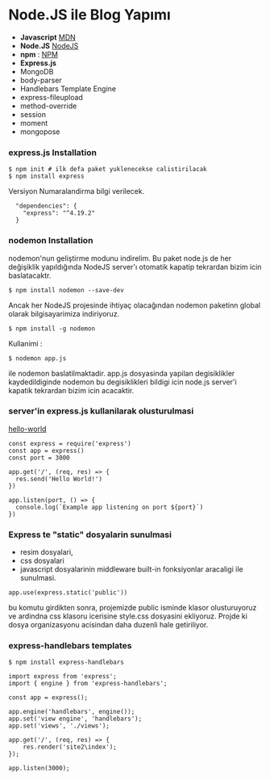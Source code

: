 # Node.JS  ile Blog Yapımı

- **Javascript** [MDN](https://developer.mozilla.org/en-US/docs/Web/JavaScript) 
- **Node.JS** [NodeJS](https://nodejs.org/en)
- **npm** : [NPM](https://www.npmjs.com/)  
- **Express.js**
- MongoDB
- body-parser
- Handlebars Template Engine
- express-fileupload
- method-override
- session
- moment
- mongopose


### express.js Installation

```shell
$ npm init # ilk defa paket yuklenecekse calistirilacak
$ npm install express
```


Versiyon Numaralandirma bilgi verilecek. 

```
  "dependencies": {
    "express": "^4.19.2"
  }
```


### nodemon Installation
nodemon'nun geliştirme modunu indirelim. Bu paket node.js de her değişiklik yapıldığında  NodeJS server'ı otomatik kapatip tekrardan bizim icin baslatacaktr. 

```shell
$ npm install nodemon --save-dev
```

Ancak her NodeJS projesinde ihtiyaç olacağından nodemon paketinn global olarak bilgisayarimiza indiriyoruz. 

```shell
$ npm install -g nodemon 
```

Kullanimi : 

```shell
$ nodemon app.js 
```

ile nodemon baslatilmaktadir. app.js dosyasinda yapilan degisiklikler kaydedildiginde nodemon bu degisiklikleri bildigi icin node.js server'i kapatik tekrardan bizim icin acacaktir. 


### server'in express.js kullanilarak olusturulmasi

[hello-world](https://expressjs.com/en/starter/hello-world.html)

``` shell
const express = require('express')
const app = express()
const port = 3000

app.get('/', (req, res) => {
  res.send('Hello World!')
})

app.listen(port, () => {
  console.log(`Example app listening on port ${port}`)
})

```


### Express te "static" dosyalarin sunulmasi

- resim dosyalari, 
- css dosyalari
- javascript dosyalarinin  middleware  built-in fonksiyonlar aracaligi ile sunulmasi. 


```
app.use(express.static('public'))
```

bu komutu girdikten sonra, projemizde public isminde klasor olusturuyoruz ve ardindna css klasoru icerisine style.css dosyasini ekliyoruz.  Projde ki dosya organizasyonu acisindan daha duzenli hale getiriliyor. 

### express-handlebars  templates 

```
$ npm install express-handlebars
```


```
import express from 'express';
import { engine } from 'express-handlebars';

const app = express();

app.engine('handlebars', engine());
app.set('view engine', 'handlebars');
app.set('views', './views');

app.get('/', (req, res) => {
    res.render('site2\index');
});

app.listen(3000);
```